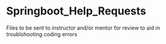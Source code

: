 # Springboot_Help_Requests
 Files to be sent to instructor and/or mentor for review to aid in troublshooting coding errors
